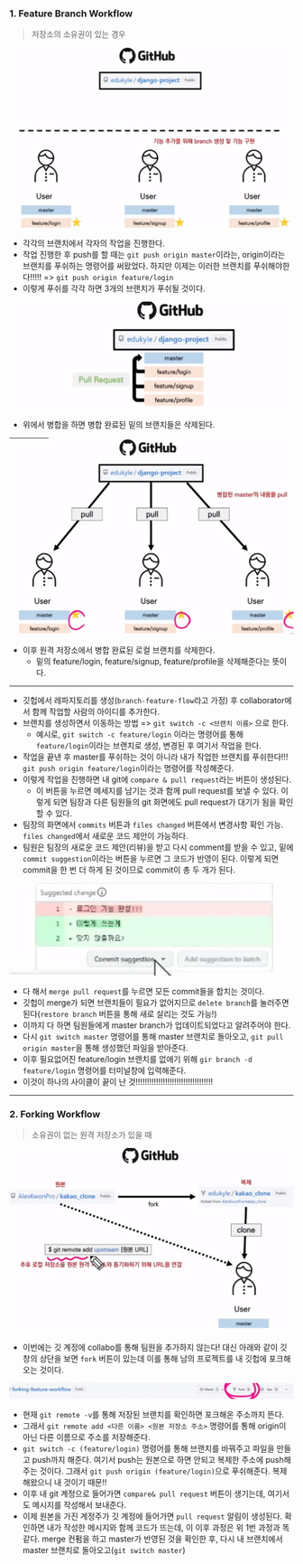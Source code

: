 ### 1. Feature Branch Workflow

> 저장소의 소유권이 있는 경우

![image-20220518211851235](GITbranch.assets/image-20220518211851235.png)

- 각각의 브랜치에서 각자의 작업을 진행한다.
- 작업 진행한 후 push를 할 때는 `git push origin master`이라는, origin이라는 브랜치를 푸쉬하는 명령어를 써왔었다.  하지만 이제는 이러한 브랜치를 푸쉬해야한다!!!!! => `git push origin feature/login`
- 이렇게 푸쉬를 각각 하면 3개의 브랜치가 푸쉬될 것이다.





![image-20220518212102342](GITbranch.assets/image-20220518212102342.png)

- 위에서 병합을 하면 병합 완료된 밑의 브랜치들은 삭제된다. 





![image-20220518212230761](GITbranch.assets/image-20220518212230761.png)

- 이후 원격 저장소에서 병합 완료된 로컬 브랜치를 삭제한다.
  - 밑의 feature/login, feature/signup, feature/profile을 삭제해준다는 뜻이다.



-----



- 깃헙에서 레파지토리를 생성(`branch-feature-flow`라고 가정) 후 collaborator에서 함께 작업할 사람의 아이디를 추가한다.
- 브랜치를 생성하면서 이동하는 방법 => `git switch -c <브랜치 이름>` 으로 한다.
  - 예시로, `git switch -c feature/login` 이라는 명령어를 통해 `feature/login`이라는 브랜치로 생성, 변경된 후 여기서 작업을 한다.
- 작업을 끝낸 후 master를 푸쉬하는 것이 아니라 내가 작업한 브랜치를 푸쉬한다!!! `git push origin feature/login`이라는 명령어를 작성해준다.
- 이렇게 작업을 진행하면 내 git에 `compare & pull request`라는 버튼이 생성된다. 
  - 이 버튼을 누르면 메세지를 남기는 것과 함께 pull request를 보낼 수 있다. 이렇게 되면 팀장과 다른 팀원들의 git 화면에도 pull request가 대기가 됨을 확인할 수 있다.
- 팀장의 화면에서 `commits` 버튼과 `files changed` 버튼에서 변경사항 확인 가능. `files changed`에서 새로운 코드 제안이 가능하다. 
- 팀원은 팀장의 새로운 코드 제안(리뷰)을 받고 다시 comment를 받을 수 있고, 밑에 `commit suggestion`이라는 버튼을 누르면 그 코드가 반영이 된다. 이렇게 되면 commit을 한 번 더 하게 된 것이므로 commit이 총 두 개가 된다.

![image-20220518213744161](GITbranch.assets/image-20220518213744161.png)

- 다 해서 `merge pull request`를 누르면 모든 commit들을 합치는 것이다.
- 깃헙이 merge가 되면 브랜치들이 필요가 없어지므로 `delete branch`를 눌러주면 된다(`restore branch` 버튼을 통해 새로 살리는 것도 가능!)
- 이까지 다 하면 팀원들에게 master branch가 업데이트되었다고 알려주어야 한다.
- 다시 `git switch master` 명령어를 통해 master 브랜치로 돌아오고, `git pull origin master`을 통해 생성했던 파일을 받아준다.
- 이후 필요없어진 feature/login 브랜치를 없애기 위해 `gir branch -d feature/login` 명령어를 터미널창에 입력해준다.
- 이것이 하나의 사이클이 끝이 난 것!!!!!!!!!!!!!!!!!!!!!!!!!!!!!!!!!!







-------



### 2. Forking Workflow

> 소유권이 없는 원격 저장소가 있을 때

![image-20220518214348818](GITbranch.assets/image-20220518214348818.png)

- 이번에는 깃 계정에 collabo를 통해 팀원을 추가하지 않는다! 대신 아래와 같이 깃창의 상단을 보면 `fork` 버튼이 있는데 이를 통해 남의 프로젝트를 내 깃헙에 포크해오는 것이다.

![image-20220518214647509](GITbranch.assets/image-20220518214647509.png)



- 현재 `git remote -v`를 통해 저장된 브랜치를 확인하면 포크해온 주소까지 뜬다.
- 그래서 `git remote add <다른 이름> <원본 저장소 주소>` 명령어를 통해 origin이 아닌 다른 이름으로 주소를 저장해준다.
- `git switch -c (feature/login)` 명령어를 통해 브랜치를 바꿔주고 파일을 만들고 push까지 해준다. 여기서 push는 원본으로 하면 안되고 복제한 주소에 push해주는 것이다. 그래서 `git push origin (feature/login)`으로 푸쉬해준다. 복제해왔으니 내 것이기 때문!!
- 이후 내 git 계정으로 들어가면 `compare& pull request` 버튼이 생기는데, 여기서도 메시지를 작성해서 보내준다.
- 이제 원본을 가진 계정주가 깃 계정에 들어가면 `pull request` 알림이 생성된다. 확인하면 내가 작성한 메시지와 함께 코드가 뜨는데, 이 이후 과정은 위 1번 과정과 똑같다. merge 컨펌을 하고 master가 반영된 것을 확인한 후, 다시 내 브랜치에서 master 브랜치로 돌아오고(`git switch master`) 